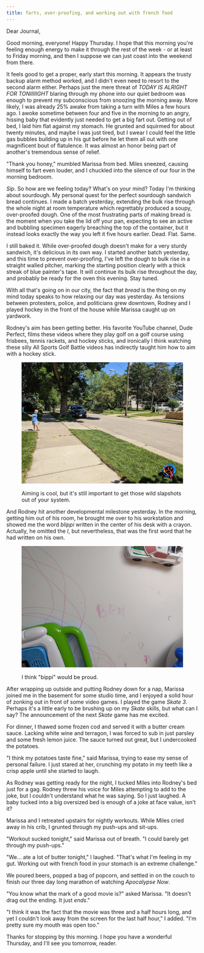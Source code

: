 ```yaml
---
title: farts, over-proofing, and working out with french food
---
```


Dear Journal,

Good morning, everyone!  Happy Thursday.  I hope that this morning
you're feeling enough energy to make it through the rest of the week -
or at least to Friday morning, and then I suppose we can just coast
into the weekend from there.

It feels good to get a proper, early start this morning.  It appears
the trusty backup alarm method worked, and I didn't even need to
resort to the second alarm either.  Perhaps just the mere threat of
_TODAY IS ALRIGHT FOR TONIIIIIGHT_ blaring through my phone into our
quiet bedroom was enough to prevent my subconscious from snoozing the
morning away.  More likely, I was already 25% awake from taking a turn
with Miles a few hours ago.  I awoke sometime between four and five in
the morning to an angry, hissing baby that evidently just needed to
get a big fart out.  Getting out of bed, I laid him flat against my
stomach.  He grunted and squirmed for about twenty minutes, and maybe
I was just tired, but I swear I could feel the little gas bubbles
building up in his gut before he let them all out with one magnificent
bout of flatulence.  It was almost an honor being part of another's
tremendous sense of relief.

"Thank you honey," mumbled Marissa from bed.  Miles sneezed, causing
himself to fart even louder, and I chuckled into the silence of our
four in the morning bedroom.

_Sip_.  So how are we feeling today?  What's on your mind?  Today I'm
thinking about sourdough.  My personal quest for the perfect sourdough
sandwich bread continues.  I made a batch yesterday, extending the
bulk rise through the whole night at room temperature which
regrettably produced a soupy, over-proofed dough.  One of the most
frustrating parts of making bread is the moment when you take the lid
off your pan, expecting to see an active and bubbling specimen eagerly
breaching the top of the container, but it instead looks exactly the
way you left it five hours earlier.  Dead.  Flat.  Same.

I still baked it.  While over-proofed dough doesn't make for a very
sturdy sandwich, it's delicious in its own way.  I started another
batch yesterday, and this time to prevent over-proofing, I've left the
dough to bulk rise in a straight walled pitcher, marking the starting
position clearly with a thick streak of blue painter's tape.  It will
continue its bulk rise throughout the day, and probably be ready for
the oven this evening.  Stay tuned.

With all that's going on in our city, the fact that _bread_ is the
thing on my mind today speaks to how relaxing our day was yesterday.
As tensions between protesters, police, and politicians grew downtown,
Rodney and I played hockey in the front of the house while Marissa
caught up on yardwork.

Rodney's aim has been getting better.  His favorite YouTube channel,
Dude Perfect, films these videos where they play golf on a golf course
using frisbees, tennis rackets, and hockey sticks, and ironically I
think watching these silly All Sports Golf Battle videos has
indirectly taught him how to aim with a hockey stick.

<figure>
  <a href="/images/hockey-in-the-sidewalk.jpg">
    <img alt="hockey in the sidewalk" src="/images/hockey-in-the-sidewalk.jpg"/>
  </a>
  <figcaption>
    <p>Aiming is cool, but it's still important to get those wild
slapshots out of your system.</p>
  </figcaption>
</figure>

And Rodney hit another developmental milestone yesterday.  In the
morning, getting him out of his room, he brought me over to his
workstation and showed me the word _blippi_ written in the center of
his desk with a crayon.  Actually, he omitted the _l_, but
nevertheless, that was the first word that he had written on his own.

<figure>
  <a href="/images/bippi.jpg">
    <img alt="bippi" src="/images/bippi.jpg"/>
  </a>
  <figcaption>
    <p>I think "bippi" would be proud.</p>
  </figcaption>
</figure>

After wrapping up outside and putting Rodney down for a nap, Marissa
joined me in the basement for some studio time, and I enjoyed a solid
hour of zonking out in front of some video games.  I played the game
_Skate 3_.  Perhaps it's a little early to be brushing up on my
_Skate_ skills, but what can I say?  The announcement of the next
_Skate_ game has me excited.

For dinner, I thawed some frozen cod and served it with a butter cream
sauce.  Lacking white wine and terragon, I was forced to sub in just
parsley and some fresh lemon juice.  The sauce turned out great, but I
undercooked the potatoes.

"I think my potatoes taste fine," said Marissa, trying to ease my
sense of personal failure.  I just stared at her, crunching my potato
in my teeth like a crisp apple until she started to laugh.

As Rodney was getting ready for the night, I tucked Miles into
Rodney's bed just for a gag.  Rodney threw his voice for Miles
attempting to add to the joke, but I couldn't understand what he was
saying.  So I just laughed.  A baby tucked into a big oversized bed is
enough of a joke at face value, isn't it?

Marissa and I retreated upstairs for nightly workouts.  While Miles
cried away in his crib, I grunted through my push-ups and sit-ups.

"Workout sucked tonight," said Marissa out of breath.  "I could barely
get through my push-ups."

"We... ate a lot of butter tonight," I laughed.  "That's what I'm
feeling in my gut.  Working out with french food in your stomach is an
extreme challenge."

We poured beers, popped a bag of popcorn, and settled in on the couch
to finish our three day long marathon of watching _Apocalypse Now_.

"You know what the mark of a good movie is?" asked Marissa.  "It
doesn't drag out the ending.  It just _ends_."

"I think it was the fact that the movie was three and a half hours
long, and yet I couldn't look away from the screen for the last half
hour," I added.  "I'm pretty sure my mouth was open too."

Thanks for stopping by this morning.  I hope you have a wonderful
Thursday, and I'll see you tomorrow, reader.
